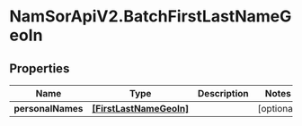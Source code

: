 # NamSorApiV2.BatchFirstLastNameGeoIn

## Properties
Name | Type | Description | Notes
------------ | ------------- | ------------- | -------------
**personalNames** | [**[FirstLastNameGeoIn]**](FirstLastNameGeoIn.md) |  | [optional] 


